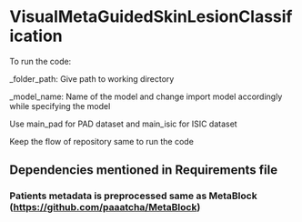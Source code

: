 # VisualMetaGuidedSkinLesionClassification
To run the code:

_folder_path:  Give path to working directory 

_model_name:   Name of the model and change import model accordingly while specifying the model 

Use main_pad  for PAD dataset and main_isic for ISIC dataset

Keep the flow of repository same to run the code

## Dependencies mentioned in Requirements file

### Patients metadata is preprocessed same as MetaBlock (https://github.com/paaatcha/MetaBlock)    
